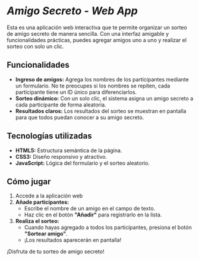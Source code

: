 # *Amigo Secreto - Web App*

Esta es una aplicación web interactiva que te permite organizar un sorteo de amigo secreto de manera sencilla. Con una interfaz amigable y funcionalidades prácticas, puedes agregar amigos uno a uno y realizar el sorteo con solo un clic.

## Funcionalidades

- **Ingreso de amigos:** Agrega los nombres de los participantes mediante un formulario. No te preocupes si los nombres se repiten, cada participante tiene un ID único para diferenciarlos.
- **Sorteo dinámico:** Con un solo clic, el sistema asigna un amigo secreto a cada participante de forma aleatoria.
- **Resultados claros:** Los resultados del sorteo se muestran en pantalla para que todos puedan conocer a su amigo secreto.

## Tecnologías utilizadas

- **HTML5:** Estructura semántica de la página.
- **CSS3:** Diseño responsivo y atractivo.
- **JavaScript:** Lógica del formulario y el sorteo aleatorio.

## Cómo jugar

1. Accede a la aplicación web 
2. **Añade participantes:**
   - Escribe el nombre de un amigo en el campo de texto.
   - Haz clic en el botón **"Añadir"** para registrarlo en la lista.
3. **Realiza el sorteo:**
   - Cuando hayas agregado a todos los participantes, presiona el botón **"Sortear amigo"**.
   - ¡Los resultados aparecerán en pantalla!

¡Disfruta de tu sorteo de amigo secreto!
